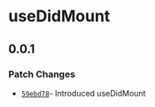 # useDidMount

## 0.0.1

### Patch Changes

- [`59ebd78`](https://github.com/changeelog/react-hooks/commit/59ebd78e4ef8c0003c4af0c6647ee967d6b63e64)- Introduced useDidMount
